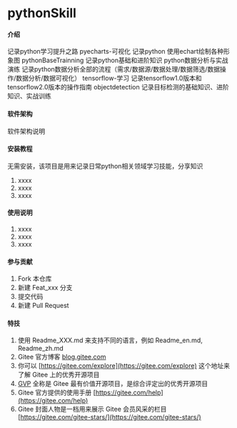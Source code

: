 # pythonSkill

#### 介绍
记录python学习提升之路
pyecharts-可视化   记录python 使用echart绘制各种形象图
pythonBaseTrainning   记录python基础和进阶知识
python数据分析与实战演练   记录python数据分析全部的流程（需求/数据源/数据处理/数据筛选/数据操作/数据分析/数据可视化）
tensorflow-学习    记录tensorflow1.0版本和tensorflow2.0版本的操作指南
objectdetection 记录目标检测的基础知识、进阶知识、实战训练



#### 软件架构
软件架构说明


#### 安装教程
无需安装，该项目是用来记录日常python相关领域学习技能，分享知识

1.  xxxx
2.  xxxx
3.  xxxx

#### 使用说明

1.  xxxx
2.  xxxx
3.  xxxx

#### 参与贡献

1.  Fork 本仓库
2.  新建 Feat_xxx 分支
3.  提交代码
4.  新建 Pull Request


#### 特技

1.  使用 Readme\_XXX.md 来支持不同的语言，例如 Readme\_en.md, Readme\_zh.md
2.  Gitee 官方博客 [blog.gitee.com](https://blog.gitee.com)
3.  你可以 [https://gitee.com/explore](https://gitee.com/explore) 这个地址来了解 Gitee 上的优秀开源项目
4.  [GVP](https://gitee.com/gvp) 全称是 Gitee 最有价值开源项目，是综合评定出的优秀开源项目
5.  Gitee 官方提供的使用手册 [https://gitee.com/help](https://gitee.com/help)
6.  Gitee 封面人物是一档用来展示 Gitee 会员风采的栏目 [https://gitee.com/gitee-stars/](https://gitee.com/gitee-stars/)
